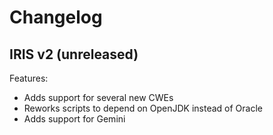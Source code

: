 # Changelog

## IRIS v2 (unreleased)

Features:
  - Adds support for several new CWEs
  - Reworks scripts to depend on OpenJDK instead of Oracle
  - Adds support for Gemini

